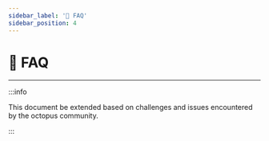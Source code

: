 ```yaml
---
sidebar_label: '💬 FAQ'
sidebar_position: 4
---
```


# 💬 FAQ

---

:::info

This document be extended based on challenges and issues encountered by the octopus community.  

:::
